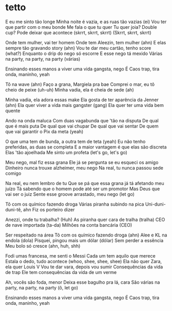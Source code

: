 # tetto

E eu me sinto tão longe
Minha noite é vazia, e as ruas tão vazias (ei)
Vou ter que partir com o meu bonde
Me fala o que tu quer
Tu quer joia? Double cup?
Pode deixar que acontece (skrrt, skrrt, skrrt)
(Skrrt, skrrt, skrrt)

Onde tem mulher, vai ter homem
Onde tem Aleezin, tem mulher (ahn)
E elas sempre tão gravando story (ahn)
Vou te dar meu cartão, tenho score (what?)
Enquanto o drip do nego só escorre
E esse nego tá mexido
Várias na party, na party, na party (várias)

Ensinando esses manos a viver uma vida gangsta, nego
É Caos trap, tira onda, maninho, yeah

Tô na wave (ahn)
Faço a grana, Margiela pra bae
Comprei o mar, eu tô cheio de peixe (uh-uh)
Minha vadia, ela é cheia de sede (ah)

Minha vadia, ela adora essas make
Ela gosta de ter aparência da Jenner (ahn)
Ela quer viver a vida mais gangster (gang)
Ela quer ter uma vida bem quente

Ando na onda maluca
Com duas vagabunda que 'tão na disputa
De qual que é mais puta
De qual que vai chupar
De qual que vai sentar
De quem que vai garantir o Pix da meta (yeah)

O que uma tem de bunda, a outra tem de teta (yeah)
Eu não tenho preferidas, as duas se completa
E a maior vantagem é que elas são discreta
Elas 'tão ajoelhada
Me sinto um profeta (let's go, let's go)

Meu nego, mal fiz essa grana
Ele já se pergunta se eu esqueci os amigo
Dinheiro nunca trouxe alzheimer, meu nego
Na real, tu nunca passou sede comigo

Na real, eu nem lembro de tu
Que se pá que essa grana já tá afetando meu juízo
Tá sabendo que o homem pode até ser um promotor
Mas Deus que vai ser o juiz
Sente esse groove arrastado, meu nego (let go)

Tô com os químico fazendo droga
Várias piranha subindo na pica
Uni-duni-duni-tê, ahn
Fiz os porteiro dizer

Anezzi, onde tu trabalha? (Huh)
As piranha quer cara de tralha (tralha)
CEO de nave importada (ta-da)
Milhões na conta bancária (CEO)

Ser respeitado na área
Tô com os químico fazendo droga (ahn)
Alee e KL na endola (dola)
Pisquei, pingou mais um dólar (dólar)
Sem perder a essência
Meu bolo só cresce (ahn, huh, shh)

Fodi umas francesa, me senti o Messi
Cada um tem aquilo que merece
Estala o dedo, tudo acontece (whoo, shee, shee, shee)
Ela não quer Zara, ela quer Louis V
Vou te dar vara, depois vou sumir
Consequências da vida de trap
Ele tem consequências da vida de um verme

Ah, vocês são foda, menor
Deixa esse bagulho pra lá, cara
São várias na party, na party, na party (ô, let go)

Ensinando esses manos a viver uma vida gangsta, nego
É Caos trap, tira onda, maninho, yeah